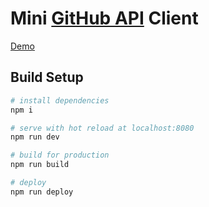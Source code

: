# Mini [GitHub API](https://developer.github.com/v3/) Client
[Demo](https://jantwel.github.io/mini-github-client/)

## Build Setup

``` bash
# install dependencies
npm i

# serve with hot reload at localhost:8080
npm run dev

# build for production
npm run build

# deploy
npm run deploy
```
